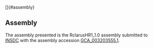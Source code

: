 []{#assembly}

Assembly
--------

The assembly presented is the RclarusHR1\_1.0 assembly submitted to
[INSDC](http://www.insdc.org) with the assembly accession
[GCA\_003203555.1](http://www.ebi.ac.uk/ena/data/view/GCA_003203555.1).
